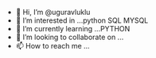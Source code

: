 - 👋 Hi, I’m @uguravluklu
- 👀 I’m interested in ...python SQL MYSQL
- 🌱 I’m currently learning ...PYTHON
- 💞️ I’m looking to collaborate on ...
- 📫 How to reach me ...

<!---
uguravluklu/uguravluklu is a ✨ special ✨ repository because its `README.md` (this file) appears on your GitHub profile.
You can click the Preview link to take a look at your changes.
--->
